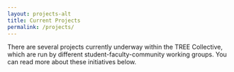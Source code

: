 ```yaml
---
layout: projects-alt
title: Current Projects
permalink: /projects/
---
```


<span class="first-character">T</span>here are several projects currently underway within the TREE Collective, which are run by different student-faculty-community working groups. You can read more about these initiatives below.
